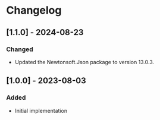 # Changelog

## [1.1.0] - 2024-08-23
### Changed
- Updated the Newtonsoft.Json package to version 13.0.3.

## [1.0.0] - 2023-08-03
### Added
- Initial implementation
